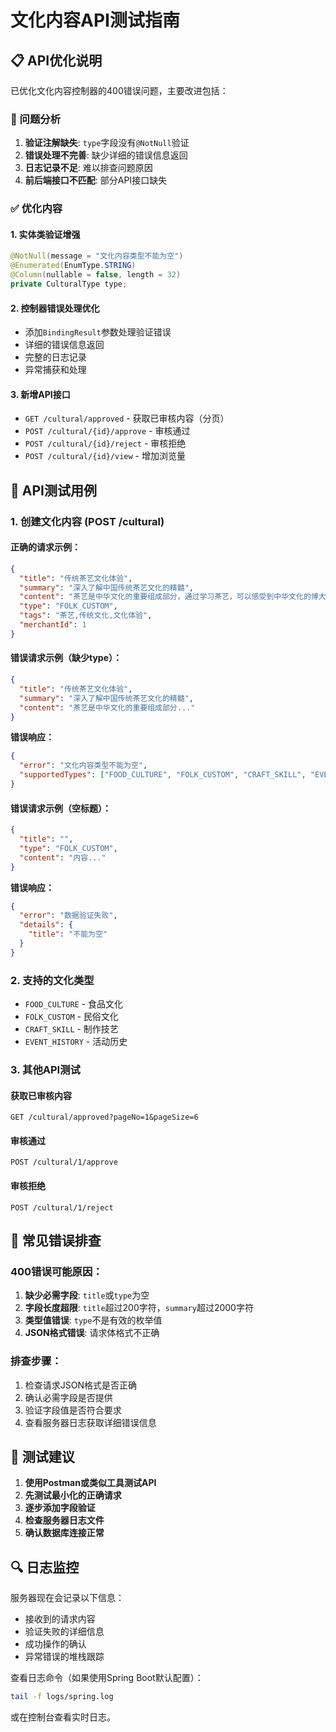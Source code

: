 # 文化内容API测试指南

## 📋 API优化说明

已优化文化内容控制器的400错误问题，主要改进包括：

### 🔧 问题分析
1. **验证注解缺失**: `type`字段没有`@NotNull`验证
2. **错误处理不完善**: 缺少详细的错误信息返回
3. **日志记录不足**: 难以排查问题原因
4. **前后端接口不匹配**: 部分API接口缺失

### ✅ 优化内容

#### 1. 实体类验证增强
```java
@NotNull(message = "文化内容类型不能为空")
@Enumerated(EnumType.STRING)
@Column(nullable = false, length = 32)
private CulturalType type;
```

#### 2. 控制器错误处理优化
- 添加`BindingResult`参数处理验证错误
- 详细的错误信息返回
- 完整的日志记录
- 异常捕获和处理

#### 3. 新增API接口
- `GET /cultural/approved` - 获取已审核内容（分页）
- `POST /cultural/{id}/approve` - 审核通过
- `POST /cultural/{id}/reject` - 审核拒绝
- `POST /cultural/{id}/view` - 增加浏览量

## 🧪 API测试用例

### 1. 创建文化内容 (POST /cultural)

#### 正确的请求示例：
```json
{
  "title": "传统茶艺文化体验",
  "summary": "深入了解中国传统茶艺文化的精髓",
  "content": "茶艺是中华文化的重要组成部分，通过学习茶艺，可以感受到中华文化的博大精深...",
  "type": "FOLK_CUSTOM",
  "tags": "茶艺,传统文化,文化体验",
  "merchantId": 1
}
```

#### 错误请求示例（缺少type）：
```json
{
  "title": "传统茶艺文化体验",
  "summary": "深入了解中国传统茶艺文化的精髓",
  "content": "茶艺是中华文化的重要组成部分..."
}
```

**错误响应：**
```json
{
  "error": "文化内容类型不能为空",
  "supportedTypes": ["FOOD_CULTURE", "FOLK_CUSTOM", "CRAFT_SKILL", "EVENT_HISTORY"]
}
```

#### 错误请求示例（空标题）：
```json
{
  "title": "",
  "type": "FOLK_CUSTOM",
  "content": "内容..."
}
```

**错误响应：**
```json
{
  "error": "数据验证失败",
  "details": {
    "title": "不能为空"
  }
}
```

### 2. 支持的文化类型
- `FOOD_CULTURE` - 食品文化
- `FOLK_CUSTOM` - 民俗文化  
- `CRAFT_SKILL` - 制作技艺
- `EVENT_HISTORY` - 活动历史

### 3. 其他API测试

#### 获取已审核内容
```
GET /cultural/approved?pageNo=1&pageSize=6
```

#### 审核通过
```
POST /cultural/1/approve
```

#### 审核拒绝
```
POST /cultural/1/reject
```

## 🐛 常见错误排查

### 400错误可能原因：
1. **缺少必需字段**: `title`或`type`为空
2. **字段长度超限**: `title`超过200字符，`summary`超过2000字符
3. **类型值错误**: `type`不是有效的枚举值
4. **JSON格式错误**: 请求体格式不正确

### 排查步骤：
1. 检查请求JSON格式是否正确
2. 确认必需字段是否提供
3. 验证字段值是否符合要求
4. 查看服务器日志获取详细错误信息

## 📝 测试建议

1. **使用Postman或类似工具测试API**
2. **先测试最小化的正确请求**
3. **逐步添加字段验证**
4. **检查服务器日志文件**
5. **确认数据库连接正常**

## 🔍 日志监控

服务器现在会记录以下信息：
- 接收到的请求内容
- 验证失败的详细信息  
- 成功操作的确认
- 异常错误的堆栈跟踪

查看日志命令（如果使用Spring Boot默认配置）：
```bash
tail -f logs/spring.log
```

或在控制台查看实时日志。
